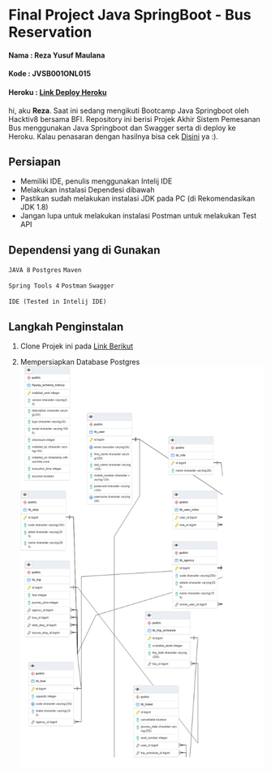 # Final Project Java SpringBoot - Bus Reservation

 <h4>Nama : Reza Yusuf Maulana</h4>
 <h4>Kode : JVSB001ONL015</h4>
 <h4>Heroku : <a href="https://final-project-springboot-reza.herokuapp.com/swagger-ui.html">Link Deploy Heroku</a></h4>

 <p>hi, aku <b>Reza</b>. Saat ini sedang mengikuti Bootcamp Java Springboot oleh Hacktiv8 bersama BFI. Repository ini berisi Projek Akhir Sistem Pemesanan Bus menggunakan Java Springboot dan Swagger serta di deploy ke Heroku. Kalau penasaran dengan hasilnya bisa cek <a href="https://final-project-springboot-reza.herokuapp.com/swagger-ui.html">Disini</a> ya :).</p>

## Persiapan
 - Memiliki IDE, penulis menggunakan Intelij IDE
 - Melakukan instalasi Dependesi dibawah
 - Pastikan sudah melakukan instalasi JDK pada PC (di Rekomendasikan JDK 1.8)
 - Jangan lupa untuk melakukan instalasi Postman untuk melakukan Test API

 ## Dependensi yang di Gunakan
`JAVA 8` `Postgres`   `Maven` 

`Spring Tools 4` `Postman` `Swagger`

`IDE (Tested in Intelij IDE)`

## Langkah Penginstalan

1. Clone Projek ini pada <a href="https://github.com/rezaa98/FinalProjectJavaSpringBoot"> Link Berikut</a>

2. Mempersiapkan Database Postgres
![ERD Postgres](https://github.com/rezaa98/FinalProjectJavaSpringBoot/blob/main/Dokumentasi/IMG/ERD.png "ERD Postgres")



